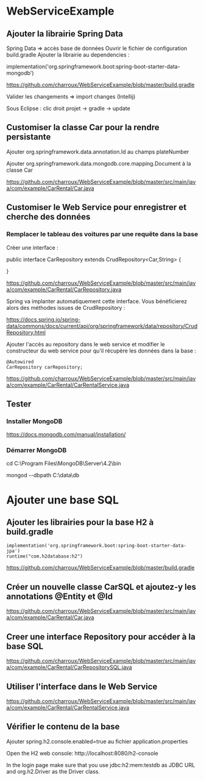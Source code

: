 # WebServiceExample

## Ajouter la librairie Spring Data

Spring Data => accès base de données
Ouvrir le fichier de configuration build.gradle
Ajouter la librairie au dependencies :

implementation('org.springframework.boot:spring-boot-starter-data-mongodb')

https://github.com/charroux/WebServiceExample/blob/master/build.gradle

Valider les changements => import changes (Intellij)

Sous Eclipse : clic droit projet -> gradle -> update

## Customiser la classe Car pour la rendre persistante

Ajouter org.springframework.data.annotation.Id au champs plateNumber

Ajouter org.springframework.data.mongodb.core.mapping.Document à la classe Car

https://github.com/charroux/WebServiceExample/blob/master/src/main/java/com/example/CarRental/Car.java

## Customiser le Web Service pour enregistrer et cherche des données

### Remplacer le tableau des voitures par une requête dans la base

Créer une interface : 

public interface CarRepository extends CrudRepository<Car,String> {

}

https://github.com/charroux/WebServiceExample/blob/master/src/main/java/com/example/CarRental/CarRepository.java

Spring va implanter automatiquement cette interface. Vous bénéficierez alors des méthodes issues de CrudRepository : 

https://docs.spring.io/spring-data/commons/docs/current/api/org/springframework/data/repository/CrudRepository.html

Ajouter l'accès au repository dans le web service et modifier le constructeur du web service pour qu'il récupère les données dans la base :

	@Autowired
	CarRepository carRepository;
    
https://github.com/charroux/WebServiceExample/blob/master/src/main/java/com/example/CarRental/CarRentalService.java


## Tester

### Installer MongoDB

https://docs.mongodb.com/manual/installation/

### Démarrer MongoDB

cd C:\Program Files\MongoDB\Server\4.2\bin

mongod --dbpath C:\data\db

# Ajouter une base SQL 

## Ajouter les librairies pour la base H2 à build.gradle 

	implementation('org.springframework.boot:spring-boot-starter-data-jpa')
	runtime("com.h2database:h2")

https://github.com/charroux/WebServiceExample/blob/master/build.gradle

## Créer un nouvelle classe CarSQL et ajoutez-y les annotations @Entity et @Id

https://github.com/charroux/WebServiceExample/blob/master/src/main/java/com/example/CarRental/Car.java

## Creer une interface Repository pour accéder à la base SQL

https://github.com/charroux/WebServiceExample/blob/master/src/main/java/com/example/CarRental/CarRepositorySQL.java

## Utiliser l'interface dans le Web Service

https://github.com/charroux/WebServiceExample/blob/master/src/main/java/com/example/CarRental/CarRentalService.java

## Vérifier le contenu de la base

Ajouter spring.h2.console.enabled=true au fichier application.properties

Open the H2 web console: http://localhost:8080/h2-console

In the login page make sure that you use jdbc:h2:mem:testdb as JDBC URL and org.h2.Driver as the Driver class.

